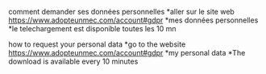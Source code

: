 comment demander ses données personnelles
*aller sur le site  web https://www.adopteunmec.com/account#gdpr
*mes données personnelles
*le telechargement est disponible toutes les 10 mn

how to request your personal data
*go to the website https://www.adopteunmec.com/account#gdpr
*my personal data
*The download is available every 10 minutes
